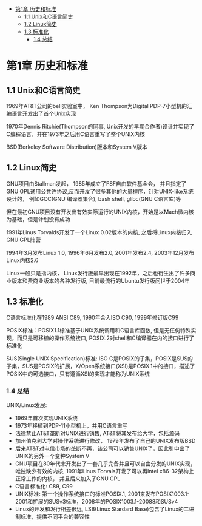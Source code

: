 <!-- TOC -->

- [第1章 历史和标准](#%e7%ac%ac1%e7%ab%a0-%e5%8e%86%e5%8f%b2%e5%92%8c%e6%a0%87%e5%87%86)
  - [1.1 Unix和C语言简史](#11-unix%e5%92%8cc%e8%af%ad%e8%a8%80%e7%ae%80%e5%8f%b2)
  - [1.2 Linux简史](#12-linux%e7%ae%80%e5%8f%b2)
  - [1.3 标准化](#13-%e6%a0%87%e5%87%86%e5%8c%96)
    - [1.4 总结](#14-%e6%80%bb%e7%bb%93)

<!-- /TOC -->

# 第1章 历史和标准


## 1.1 Unix和C语言简史

1969年AT&T公司的bell实验室中， Ken Thompson为Digital PDP-7小型机的汇编语言开发出了首个Unix实现

1970年Dennis Ritchie(Thompson的同事, Unix开发的早期合作者)设计并实现了C编程语言，并在1973年之后用C语言重写了整个UNIX内核

BSD(Berkeley Software Distribution)版本和System V版本


## 1.2 Linux简史

GNU项目由Stallman发起， 1985年成立了FSF自由软件基金会， 并且指定了GNU GPL通用公共许协议,反而开发了很多其他的大量程序，针对UNIX-like系统设计的， 例如GCC(GNU 编译器集合), bash shell, glibc(GNU C语言库)等

但在最初GNU项目没有开发出有效实际运行的UNIX内核，开始是以Mach微内核为基础，但是计划没有成功

1991年Linus Torvalds开发了一个Linux 0.02版本的内核, 之后将Linux内核归入GNU GPL阵营

1994年3月发布Linux 1.0, 1996年6月发布2.0, 2001年发布2.4, 2003年12月发布Linux内核2.6

Linux一般只是指内核， Linux发行版最早出现在1992年，之后也衍生出了许多商业版本和费商业版本的各种发行版, 目前最流行的Ubuntu发行版问世于2004年


## 1.3 标准化

C语言标准化在1989 ANSI C89, 1990年合入ISO C90, 1999年修订版C99

POSIX标准：POSIX1.1标准基于UNIX系统调用和C语言库函数, 但是无任何特殊实现，而只是可移植的操作系统接口, POSIX.2对shell和C编译器在内的接口进行了标准化

SUS(Single UNIX Specification)标准: ISO C是POSIX的子集，POSIX是SUS的子集，SUS是POSIX的扩展，X/Open系统接口(XSI)是POSIX.1中的接口，描述了POSIX中的可选接口，只有遵循XSI的实现才能称为UNIX系统

### 1.4 总结

UNIX/Linux发展:
- 1969年首次实现UNIX系统
- 1973年移植到PDP-11小型机上，并用C语言重写
- 法律禁止AT&T垄断对UNIX进行销售, AT&T将其发布给大学，包括源码
- 加州伯克利大学对操作系统进行修改， 1979年发布了自己的UNIX发布版BSD
- 后来AT&T对电信市场的垄断不再，该公司可以销售UNIX了，因此引申出了UNIX的另外一个变种System V
- GNU项目在80年代末开发出了一套几乎完备并且可以自由分发的UNIX实现，唯独缺少有效的内核, 1991年Linus Torvals开发了可以再Intel x86-32架构上正常工作的内核， 并且后来加入了GNU GPL
- C语言标准化: C89, C99
- UNIX标准: 第一个操作系统接口的标准POSIX.1, 2001来发布POSIX1003.1-2001和扩展的SUSv3标准，2008年的POSIX1003.1-20088和SUSv4
- Linux的开发和发行相差很远, LSB(Linux Stardard Base)包含了Linux的二进制标准，提供不同平台的兼容性

